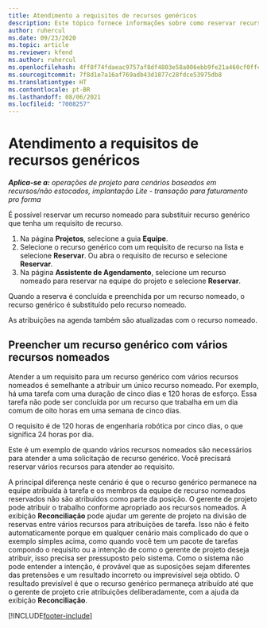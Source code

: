 ```yaml
---
title: Atendimento a requisitos de recursos genéricos
description: Este tópico fornece informações sobre como reservar recursos nomeados para um requisito de recurso genérico.
author: ruhercul
ms.date: 09/23/2020
ms.topic: article
ms.reviewer: kfend
ms.author: ruhercul
ms.openlocfilehash: 4ff8f74fdaeac9757af8df4803e58a006ebb9fe21a460cf0ffcb35f1a4d6308f
ms.sourcegitcommit: 7f8d1e7a16af769adb43d1877c28fdce53975db8
ms.translationtype: HT
ms.contentlocale: pt-BR
ms.lasthandoff: 08/06/2021
ms.locfileid: "7008257"
---
```

# <a name="generic-resource-requirement-fulfillment"></a>Atendimento a requisitos de recursos genéricos

_**Aplica-se a:** operações de projeto para cenários baseados em recursos/não estocados, implantação Lite - transação para faturamento pro forma_

É possível reservar um recurso nomeado para substituir recurso genérico que tenha um requisito de recurso.

1. Na página **Projetos**, selecione a guia **Equipe**.
2. Selecione o recurso genérico com um requisito de recurso na lista e selecione **Reservar**. Ou abra o requisito de recurso e selecione **Reservar**.
3. Na página **Assistente de Agendamento**, selecione um recurso nomeado para reservar na equipe do projeto e selecione **Reservar**.

Quando a reserva é concluída e preenchida por um recurso nomeado, o recurso genérico é substituído pelo recurso nomeado.

As atribuições na agenda também são atualizadas com o recurso nomeado.

## <a name="fulfill-a-generic-resource-with-multiple-named-resources"></a>Preencher um recurso genérico com vários recursos nomeados
Atender a um requisito para um recurso genérico com vários recursos nomeados é semelhante a atribuir um único recurso nomeado. Por exemplo, há uma tarefa com uma duração de cinco dias e 120 horas de esforço. Essa tarefa não pode ser concluída por um recurso que trabalha em um dia comum de oito horas em uma semana de cinco dias. 

O requisito é de 120 horas de engenharia robótica por cinco dias, o que significa 24 horas por dia.

Este é um exemplo de quando vários recursos nomeados são necessários para atender a uma solicitação de recurso genérico. Você precisará reservar vários recursos para atender ao requisito.

A principal diferença neste cenário é que o recurso genérico permanece na equipe atribuída à tarefa e os membros da equipe de recurso nomeados reservados não são atribuídos como parte da posição. O gerente de projeto pode atribuir o trabalho conforme apropriado aos recursos nomeados. A exibição **Reconciliação** pode ajudar um gerente de projeto na divisão de reservas entre vários recursos para atribuições de tarefa. Isso não é feito automaticamente porque em qualquer cenário mais complicado do que o exemplo simples acima, como quando você tem um pacote de tarefas compondo o requisito ou a intenção de como o gerente de projeto deseja atribuir, isso precisa ser pressuposto pelo sistema. Como o sistema não pode entender a intenção, é provável que as suposições sejam diferentes das pretensões e um resultado incorreto ou imprevisível seja obtido. O resultado previsível é que o recurso genérico permaneça atribuído até que o gerente de projeto crie atribuições deliberadamente, com a ajuda da exibição **Reconciliação**.




[!INCLUDE[footer-include](../includes/footer-banner.md)]